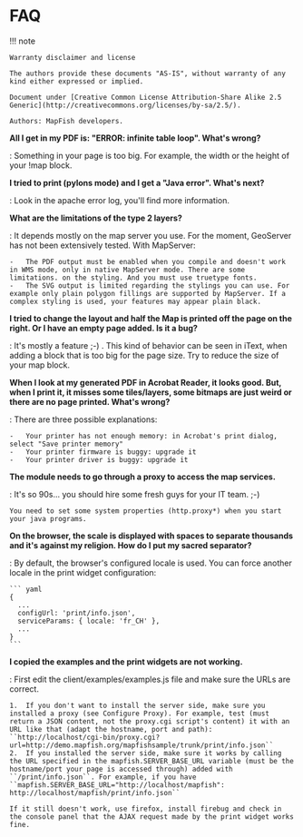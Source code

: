 # FAQ

!!! note

    Warranty disclaimer and license
    
    The authors provide these documents "AS-IS", without warranty of any kind either expressed or implied.
    
    Document under [Creative Common License Attribution-Share Alike 2.5 Generic](http://creativecommons.org/licenses/by-sa/2.5/).
    
    Authors: MapFish developers.

**All I get in my PDF is: "ERROR: infinite table loop". What's wrong?**

:   Something in your page is too big. For example, the width or the height of your !map block.

**I tried to print (pylons mode) and I get a "Java error". What's next?**

:   Look in the apache error log, you'll find more information.

**What are the limitations of the type 2 layers?**

:   It depends mostly on the map server you use. For the moment, GeoServer has not been extensively tested. With MapServer:

    -   The PDF output must be enabled when you compile and doesn't work in WMS mode, only in native MapServer mode. There are some limitations. on the styling. And you must use truetype fonts.
    -   The SVG output is limited regarding the stylings you can use. For example only plain polygon fillings are supported by MapServer. If a complex styling is used, your features may appear plain black.

**I tried to change the layout and half the Map is printed off the page on the right. Or I have an empty page added. Is it a bug?**

:   It's mostly a feature ;-) . This kind of behavior can be seen in iText, when adding a block that is too big for the page size. Try to reduce the size of your map block.

**When I look at my generated PDF in Acrobat Reader, it looks good. But, when I print it, it misses some tiles/layers, some bitmaps are just weird or there are no page printed. What's wrong?**

:   There are three possible explanations:

    -   Your printer has not enough memory: in Acrobat's print dialog, select "Save printer memory"
    -   Your printer firmware is buggy: upgrade it
    -   Your printer driver is buggy: upgrade it

**The module needs to go through a proxy to access the map services.**

:   It's so 90s\... you should hire some fresh guys for your IT team. ;-)

    You need to set some system properties (http.proxy*) when you start your java programs.

**On the browser, the scale is displayed with spaces to separate thousands and it's against my religion. How do I put my sacred separator?**

:   By default, the browser's configured locale is used. You can force another locale in the print widget configuration:

    ``` yaml
    {
      ...
      configUrl: 'print/info.json',
      serviceParams: { locale: 'fr_CH' },
      ...
    }
    ```

**I copied the examples and the print widgets are not working.**

:   First edit the client/examples/examples.js file and make sure the URLs are correct.

    1.  If you don't want to install the server side, make sure you installed a proxy (see Configure Proxy). For example, test (must return a JSON content, not the proxy.cgi script's content) it with an URL like that (adapt the hostname, port and path): ``http://localhost/cgi-bin/proxy.cgi?url=http://demo.mapfish.org/mapfishsample/trunk/print/info.json``
    2.  If you installed the server side, make sure it works by calling the URL specified in the mapfish.SERVER_BASE_URL variable (must be the hostname/port your page is accessed through) added with ``/print/info.json``. For example, if you have ``mapfish.SERVER_BASE_URL="http://localhost/mapfish": http://localhost/mapfish/print/info.json``

    If it still doesn't work, use firefox, install firebug and check in the console panel that the AJAX request made by the print widget works fine.
